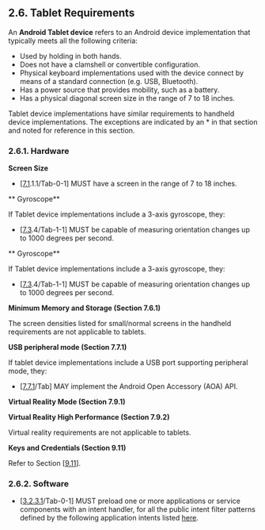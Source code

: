 ## 2.6\. Tablet Requirements

An **Android Tablet device** refers to an Android device implementation that
typically meets all the following criteria:

*   Used by holding in both hands.
*   Does not have a clamshell or convertible configuration.
*   Physical keyboard implementations used with the device connect by
    means of a standard connection (e.g. USB, Bluetooth).
*   Has a power source that provides mobility, such as a battery.
*   Has a physical diagonal screen size in the range of 7 to 18 inches.

Tablet device implementations have similar requirements to handheld device
implementations. The exceptions are indicated by an \* in that section
and noted for reference in this section.

### 2.6.1\. Hardware

**Screen Size**

*   [[7.1](#7_1_display_and_graphics).1.1/Tab-0-1] MUST have a screen in the
range of 7 to 18 inches.

** Gyroscope**

If Tablet device implementations include a 3-axis gyroscope, they:

*   [[7.3](#7_3_sensors).4/Tab-1-1] MUST be capable of measuring orientation
changes up to 1000 degrees per second.

** Gyroscope**

If Tablet device implementations include a 3-axis gyroscope, they:

*   [[7.3](#7_3_sensors).4/Tab-1-1] MUST be capable of measuring orientation changes
up to 1000 degrees per second.

**Minimum Memory and Storage (Section 7.6.1)**

The screen densities listed for small/normal screens in the handheld
requirements are not applicable to tablets.

**USB peripheral mode (Section 7.7.1)**

If tablet device implementations include a USB port supporting peripheral
mode, they:

*   [[7.7.1](#7_7_usb)/Tab] MAY implement the Android Open Accessory (AOA) API.

**Virtual Reality Mode (Section 7.9.1)**

**Virtual Reality High Performance (Section 7.9.2)**

Virtual reality requirements are not applicable to tablets.

**Keys and Credentials (Section 9.11)**

Refer to Section [[9.11](#9_11_permissions)].

### 2.6.2\. Software

*   [[3.2.3.1](#3_2_3_1_common_application_intents)/Tab-0-1]  MUST preload one
or more applications or service components with an intent handler, for all the
public intent filter patterns defined by the following application intents
listed [here](https://developer.android.com/about/versions/11/reference/common-intents-30).